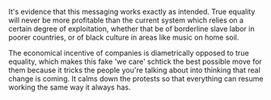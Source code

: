  It's evidence that this messaging works exactly as intended. True equality will never be more profitable than the current system which relies on a certain degree of exploitation, whether that be of borderline slave labor in poorer countries, or of black culture in areas like music on home soil. 

The economical incentive of companies is diametrically opposed to true equality, which makes this fake 'we care' schtick the best possible move for them because it tricks the people you're talking about into thinking that real change is coming. It calms down the protests so that everything can resume working the same way it always has. 